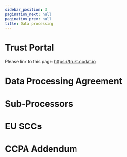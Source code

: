 ```yaml
---
sidebar_position: 3
pagination_next: null
pagination_prev: null
title: Data processing
---
```


# Trust Portal
Please link to this page: https://trust.codat.io 

# Data Processing Agreement 

# Sub-Processors

# EU SCCs

# CCPA Addendum
